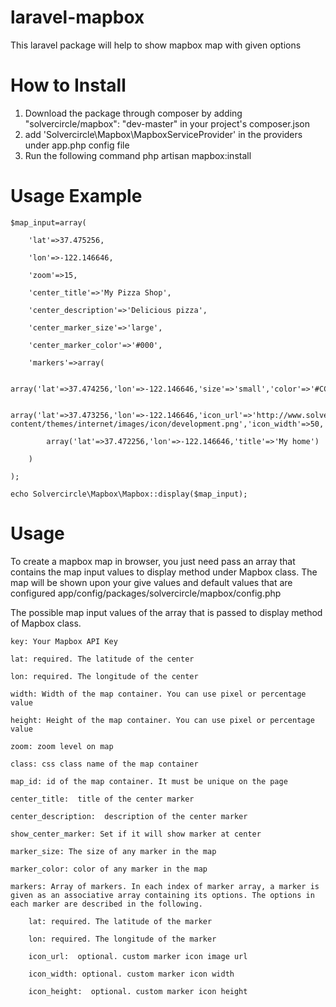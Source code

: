 laravel-mapbox
==============

This laravel package will help to show mapbox map with given options

How to Install
===================
1. Download the package through composer by adding "solvercircle/mapbox": "dev-master" in your project's composer.json
1. add 'Solvercircle\Mapbox\MapboxServiceProvider' in the providers under app.php config file
3. Run the following command
php artisan mapbox:install

Usage Example
======================
	$map_input=array(

		'lat'=>37.475256,
		
		'lon'=>-122.146646,
		
		'zoom'=>15,
		
		'center_title'=>'My Pizza Shop',
		
		'center_description'=>'Delicious pizza',
		
		'center_marker_size'=>'large',
		
		'center_marker_color'=>'#000',
		
		'markers'=>array(
		
			array('lat'=>37.474256,'lon'=>-122.146646,'size'=>'small','color'=>'#CCC'),
			
			array('lat'=>37.473256,'lon'=>-122.146646,'icon_url'=>'http://www.solvercircle.com/wp-content/themes/internet/images/icon/development.png','icon_width'=>50,'icon_height'=>50),
			
			array('lat'=>37.472256,'lon'=>-122.146646,'title'=>'My home')
			
		)
		
	);
	
	echo Solvercircle\Mapbox\Mapbox::display($map_input);

Usage
===========
To create a mapbox map in browser, you just need pass an array that contains the map input values to display method under Mapbox class. The map will be shown upon your give values and default values that are configured app/config/packages/solvercircle/mapbox/config.php

The possible map input values of the array that is passed to display method of Mapbox class.

	key: Your Mapbox API Key
	
	lat: required. The latitude of the center
	
	lon: required. The longitude of the center
	
	width: Width of the map container. You can use pixel or percentage value
	
	height: Height of the map container. You can use pixel or percentage value
	
	zoom: zoom level on map
	
	class: css class name of the map container
	
	map_id: id of the map container. It must be unique on the page
	
	center_title:  title of the center marker    
	
	center_description:  description of the center marker
	
	show_center_marker: Set if it will show marker at center
	
	marker_size: The size of any marker in the map
	
	marker_color: color of any marker in the map
	
	markers: Array of markers. In each index of marker array, a marker is given as an associative array containing its options. The options in each marker are described in the following.
	
		lat: required. The latitude of the marker
		
		lon: required. The longitude of the marker
		
		icon_url:  optional. custom marker icon image url
		
		icon_width: optional. custom marker icon width
		
		icon_height:  optional. custom marker icon height


